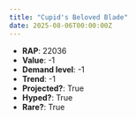 ```yaml
---
title: "Cupid's Beloved Blade"
date: 2025-08-06T00:00:00Z
---
```

- **RAP**: 22036
- **Value**: -1
- **Demand level**: -1
- **Trend**: -1
- **Projected?**: True
- **Hyped?**: True
- **Rare?**: True
